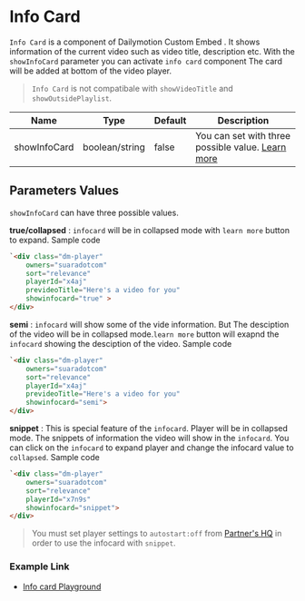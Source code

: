 # Info Card

`Info Card` is a component of Dailymotion Custom Embed . It shows information of the current video such as video title, description etc. With the `showInfoCard` parameter you can activate `info card` component The card will be added at bottom of the video player.
> `Info Card` is not compatibale with `showVideoTitle` and `showOutsidePlaylist`. 

| Name | Type | Default | Description |
| --- | --- | --- | --- |
| showInfoCard | boolean/string | false | You can set with three possible value. [Learn more](#Parametersvalues) |

## Parameters Values

`showInfoCard` can have three possible values.

**true/collapsed** : `infocard` will be in collapsed mode with `learn more` button to expand. Sample code
```html
`<div class="dm-player" 
    owners="suaradotcom"
    sort="relevance" 
    playerId="x4aj" 
    prevideoTitle="Here's a video for you"
    showinfocard="true" >
</div>
```

**semi** : `infocard` will show some of the vide information. But The desciption of the video will be in collapsed mode.`learn more` button will exapnd the `infocard` showing the desciption of the video. Sample code
```html
`<div class="dm-player"
    owners="suaradotcom"
    sort="relevance"
    playerId="x4aj"
    prevideoTitle="Here's a video for you"
    showinfocard="semi">
</div>
```

**snippet** : This is special feature of the `infocard`. Player will be in collapsed mode. The snippets of information the video will show in the `infocard`. You can click on the `infocard` to expand player and change the infocard value to `collapsed`. Sample code
```html
`<div class="dm-player"
    owners="suaradotcom"
    sort="relevance"
    playerId="x7n9s"
    showinfocard="snippet">
</div>
```
> You must set player settings to `autostart:off` from [Partner's HQ](https://www.dailymotion.com/partner/embed/players) in order to use the infocard with `snippet`.

### Example Link
- [Info card Playground](https://dmvs-apac.github.io/custom-embed-v2/info_card/index.html)

